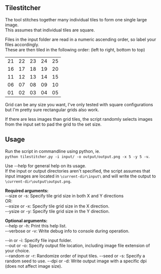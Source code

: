 ## Tilestitcher
The tool stitches together many individual tiles to form one single large image.  
This assumes that individual tiles are square. 

Files in the input folder are read in a numeric ascending order, so label your files accordingly.   
These are then tiled in the following order: (left to right, bottom to top)

|    	|    	|    	|    	|    	|
|----	|----	|----	|----	|----	|
| 21 	| 22 	| 23 	| 24 	| 25 	|
| 16 	| 17 	| 18 	| 19 	| 20 	|
| 11 	| 12 	| 13 	| 14 	| 15 	|
| 06  	| 07  	| 08  	| 09  	| 10 	|
| 01  	| 02  	| 03  	| 04  	| 05  	|

Grid can be any size you want, I've only tested with square configurations but I'm pretty sure rectangular grids also work.

If there are less images than grid tiles, the script randomly selects images from the input set to pad the grid to the set size. 


## Usage

Run the script in commandline using python, ie.  
`python tilestitcher.py -i input/ -o output/output.png -x 5 -y 5 -v`.    

Use --help for general help on its usage.    
If the input or output directories aren't specified, the script assumes that input images are located in `\current-dir\input\` and will write the output to `\current-dir\output\output.png`. 

**Required arguments:**  
--size or -s:       Specify tile grid size in both X and Y directions  
OR:  
--xsize or -x:      Specify tile grid size in the X direction.  
--ysize or -y:      Specify tile grid size in the Y direction.  

**Optional arguments:**  
--help or -h:       Print this help list.  
--verbose or -v:    Write debug info to console during operation.

--in or -i:         Specify file input folder.  
--out or -o:        Specify output file location, including image file extension of your choice.   
--random or -r:     Randomize order of input tiles. 
--seed or -s:       Specify a random seed to use.
--dpi or -d:        Write output image with a specific dpi (does not affect image size).


